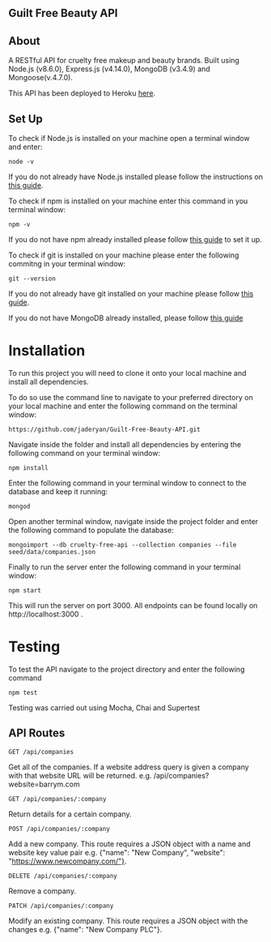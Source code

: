 ## Guilt Free Beauty API

## About

A RESTful API for cruelty free makeup and beauty brands. Built using Node.js (v8.6.0), Express.js (v4.14.0), MongoDB (v3.4.9) and Mongoose(v.4.7.0).

This API has been deployed to Heroku [here](https://cruelty-free-chrome-extension.herokuapp.com).

## Set Up

To check if Node.js is installed on your machine open a terminal window and enter:

`node -v`

If you do not already have Node.js installed please follow the instructions on [this guide](https://nodejs.org/en/download/package-manager/).

To check if npm is installed on your machine enter this command in you terminal window:

`npm -v`

If you do not have npm already installed please follow [this guide](https://www.npmjs.com/get-npm) to set it up.

To check if git is installed on your machine please enter the following commitng in your terminal window:

`git --version`

If you do not already have git installed on your machine please follow [this guide](https://git-scm.com/).

If you do not have MongoDB already installed, please follow [this guide](https://docs.mongodb.com/manual/installation/)

# Installation

To run this project you will need to clone it onto your local machine and install all dependencies.

To do so use the command line to navigate to your preferred directory on your local machine and enter the following command on the terminal window:

`https://github.com/jaderyan/Guilt-Free-Beauty-API.git`

Navigate inside the folder and install all dependencies by entering the following command on your terminal window:

`npm install`

Enter the following command in your terminal window to connect to the database and keep it running:

`mongod`

Open another terminal window, navigate inside the project folder and enter the following command to populate the database:

`mongoimport --db cruelty-free-api --collection companies --file seed/data/companies.json`

Finally to run the server enter the following command in your terminal window:

`npm start`

This will run the server on port 3000. All endpoints can be found locally on http://localhost:3000 .

# Testing

To test the API navigate to the project directory and enter the following command

`npm test`

Testing was carried out using Mocha, Chai and Supertest

## API Routes

```
GET /api/companies
```

Get all of the companies. If a website address query is given a company with that website URL will be returned. e.g. /api/companies?website=barrym.com

```
GET /api/companies/:company
```

Return details for a certain company.

```
POST /api/companies/:company
```

Add a new company. This route requires a JSON object with a name and website key value pair e.g. {"name": "New Company", "website": "https://www.newcompany.com/"}.

```
DELETE /api/companies/:company
```

Remove a company.

```
PATCH /api/companies/:company
```

Modify an existing company. This route requires a JSON object with the changes e.g. {"name": "New Company PLC"}.
